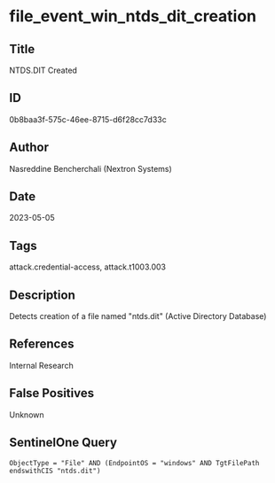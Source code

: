 # file_event_win_ntds_dit_creation

## Title
NTDS.DIT Created

## ID
0b8baa3f-575c-46ee-8715-d6f28cc7d33c

## Author
Nasreddine Bencherchali (Nextron Systems)

## Date
2023-05-05

## Tags
attack.credential-access, attack.t1003.003

## Description
Detects creation of a file named "ntds.dit" (Active Directory Database)

## References
Internal Research

## False Positives
Unknown

## SentinelOne Query
```
ObjectType = "File" AND (EndpointOS = "windows" AND TgtFilePath endswithCIS "ntds.dit")

```
